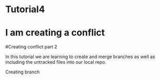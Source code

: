 # Tutorial4


# I am creating a conflict

#Creating conflict part 2


In this tutorial we are learning to create and merge branches as well as including the untracked files into our local repo.

Creating branch
